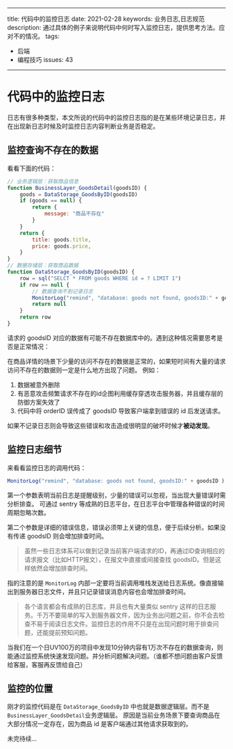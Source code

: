 ----
title: 代码中的监控日志
date: 2021-02-28
keywords: 业务日志,日志规范
description: 通过具体的例子来说明代码中何时写入监控日志，提供思考方法。应对不的情况。
tags:
- 后端
- 编程技巧
issues: 43
----

# 代码中的监控日志

日志有很多种类型，本文所说的代码中的监控日志指的是在某些环境记录日志，并在出现新日志时候及时监控日志内容判断业务是否稳定。


## 监控查询不存在的数据

看看下面的代码：

```js
// 业务逻辑层：获取商品信息
function BusinessLayer_GoodsDetail(goodsID) {
    goods = DataStorage_GoodsByID(goodsID)
    if (goods == null) {
        return {
            message: "商品不存在"
        }
    }
    return {
        title: goods.title,
        price: goods.price,
    }
}
// 数据存储层：获取商品数据
function DataStorage_GoodsByID(goodsID) {
    row = sql("SELCT * FROM goods WHERE id = ? LIMIT 1")
    if row == null {
        // 数据查询不到记录日志
        MonitorLog("remind", "database: goods not found, goodsID:" + goodsID )
        return null
    }
    return row
}
```

请求的 goodsID 对应的数据有可能不存在数据库中的。遇到这种情况需要思考是否是正常情况：

在商品详情的场景下少量的访问不存在的数据是正常的，如果短时间有大量的请求访问不存在的数据则一定是什么地方出现了问题。
例如：

1. 数据被意外删除
2. 有恶意攻击频繁请求不存在的id企图利用缓存穿透攻击服务器，并且缓存层的防御方案失效了
3. 代码中将 orderID 误传成了 goodsID 导致客户端拿到错误的 id 后发送请求。

如果不记录日志则会导致这些错误和攻击造成很明显的破坏时候才**被动发现**。

## 监控日志细节

来看看监控日志的调用代码：

```js
MonitorLog("remind", "database: goods not found, goodsID:" + goodsID )
```

第一个参数表明当前日志是提醒级别，少量的错误可以忽视，当出现大量错误时需分析排查。
可通过 sentry 等成熟的日志平台，在日志平台中管理各种错误的时间周期忽略次数。

第二个参数是详细的错误信息，错误必须带上关键的信息，便于后续分析。如果没有传递 goodsID 则会增加排查时间。

> 虽然一些日志体系可以做到记录当前客户端请求的ID，再通过ID查询相应的请求报文（比如HTTP报文），在报文中直接或间接查找 goodsID。但是这样依然会增加排查时间。

指的注意的是 `MonitorLog` 内部一定要将当前调用堆栈发送给日志系统。像直接输出到服务器日志文件，并且只记录错误消息内容也会增加排查时间。

> 各个语言都会有成熟的日志库，并且也有大量类似 sentry 这样的日志服务。千万不要简单的写入到服务器文件，因为业务出问题之前，你不会去检查不易于阅读日志文件。监控日志的作用不只是在出现问题时用于排查问题，还能提前预知问题。


当我们在一个日UV100万的项目中发现10分钟内容有1万次不存在的数据查询，则能通过监控系统快速发现问题。并分析问题解决问题。（谁都不想问题由客户反馈给客服，客服再反馈给自己）

## 监控的位置

刚才的监控代码是在 `DataStorage_GoodsByID` 中也就是数据逻辑层。而不是 `BusinessLayer_GoodsDetail`业务逻辑层。
原因是当前业务场景下要查询商品在大部分情况一定存在，因为商品 id 是客户端通过其他请求获取到的。

未完待续...
